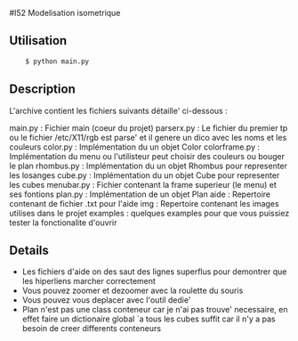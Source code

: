 #I52 Modelisation isometrique
## Utilisation
```bash 
    $ python main.py
```
## Description
L'archive contient les fichiers suivants détaille' ci-dessous :

main.py : Fichier main (coeur du projet)
parserx.py : Le fichier du premier tp ou le fichier /etc/X11/rgb est parse' et 
il genere un dico avec les noms et les couleurs
color.py : Implémentation du un objet Color
colorframe.py : Implémentation du menu ou l'utilisteur peut choisir des couleurs
ou bouger le plan
rhombus.py : Implémentation du un objet Rhombus pour representer les losanges
cube.py : Implémentation du un objet Cube pour representer les cubes
menubar.py : Fichier contenant la frame superieur (le menu) et ses fontions
plan.py : Implémentation de un objet Plan
aide : Repertoire contenant de fichier .txt pour l'aide
img  : Repertoire contenant les images utilises dans le projet
examples : quelques examples pour que vous puissiez tester la fonctionalite d'ouvrir

## Details
* Les fichiers d'aide on des saut des lignes superflus pour demontrer que les 
hiperliens marcher correctement
* Vous pouvez zoomer et dezoomer avec la roulette du souris
* Vous pouvez vous deplacer avec l'outil dedie' 
* Plan n'est pas une class conteneur car je n'ai pas trouve' necessaire, 
en effet faire un dictionaire global `a tous les cubes suffit car il n'y a pas 
besoin de creer differents conteneurs 

